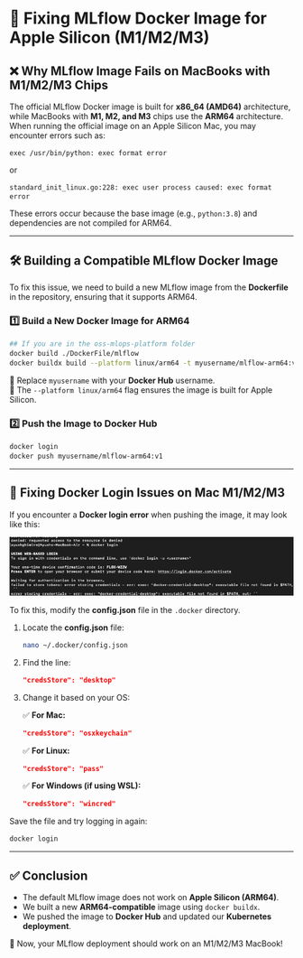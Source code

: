 # 🚀 Fixing MLflow Docker Image for Apple Silicon (M1/M2/M3)

## ❌ Why MLflow Image Fails on MacBooks with M1/M2/M3 Chips

The official MLflow Docker image is built for **x86_64 (AMD64)** architecture, while MacBooks with **M1, M2, and M3** chips use the **ARM64** architecture. When running the official image on an Apple Silicon Mac, you may encounter errors such as:

```
exec /usr/bin/python: exec format error
```
or
```
standard_init_linux.go:228: exec user process caused: exec format error
```

These errors occur because the base image (e.g., `python:3.8`) and dependencies are not compiled for ARM64.

---

## 🛠️ Building a Compatible MLflow Docker Image

To fix this issue, we need to build a new MLflow image from the **Dockerfile** in the repository, ensuring that it supports ARM64.

### 1️⃣ Build a New Docker Image for ARM64
```sh
## If you are in the oss-mlops-platform folder
docker build ./DockerFile/mlflow 
docker buildx build --platform linux/arm64 -t myusername/mlflow-arm64:v1 .
```
🔹 Replace `myusername` with your **Docker Hub** username.  
🔹 The `--platform linux/arm64` flag ensures the image is built for Apple Silicon.

### 2️⃣ Push the Image to Docker Hub
```sh
docker login
docker push myusername/mlflow-arm64:v1
```

---

## 🚨 Fixing Docker Login Issues on Mac M1/M2/M3

If you encounter a **Docker login error** when pushing the image, it may look like this:

![Screenshot](images/Docker_login_error.png)

To fix this, modify the **config.json** file in the `.docker` directory.

1. Locate the **config.json** file:
   ```sh
   nano ~/.docker/config.json
   ```

2. Find the line:
   ```json
   "credsStore": "desktop"
   ```

3. Change it based on your OS:

   ✅ **For Mac:**  
   ```json
   "credsStore": "osxkeychain"
   ```

   ✅ **For Linux:**  
   ```json
   "credsStore": "pass"
   ```

   ✅ **For Windows (if using WSL):**  
   ```json
   "credsStore": "wincred"
   ```

Save the file and try logging in again:
```sh
docker login
```

---

## ✅ Conclusion

- The default MLflow image does not work on **Apple Silicon (ARM64)**.
- We built a new **ARM64-compatible** image using `docker buildx`.
- We pushed the image to **Docker Hub** and updated our **Kubernetes deployment**.

🚀 Now, your MLflow deployment should work on an M1/M2/M3 MacBook!
